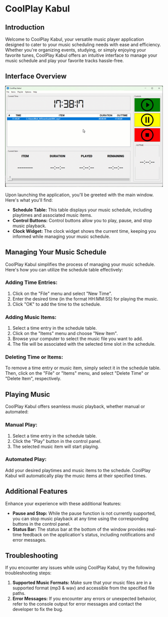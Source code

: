# CoolPlay Kabul



<h2>Introduction</h2>
    <p>Welcome to CoolPlay Kabul, your versatile music player application designed to cater to your music scheduling needs with ease and efficiency. Whether you're organizing events, studying, or simply enjoying your favorite tunes, CoolPlay Kabul offers an intuitive interface to manage your music schedule and play your favorite tracks hassle-free.</p>
<h2>Interface Overview</h2>

![Alt Text](Snap.gif)

<p>Upon launching the application, you'll be greeted with the main window. Here's what you'll find:</p>
<ul>
<li><strong>Schedule Table:</strong> This table displays your music schedule, including playtimes and associated music items.</li>
<li><strong>Control Buttons:</strong> Control buttons allow you to play, pause, and stop music playback.</li>
<li><strong>Clock Widget:</strong> The clock widget shows the current time, keeping you informed while managing your music schedule.</li>
</ul>
<h2>Managing Your Music Schedule</h2>
    <p>CoolPlay Kabul simplifies the process of managing your music schedule. Here's how you can utilize the schedule table effectively:</p>
    <h3>Adding Time Entries:</h3>
    <ol>
        <li>Click on the "File" menu and select "New Time".</li>
        <li>Enter the desired time (in the format HH:MM:SS) for playing the music.</li>
        <li>Click "OK" to add the time to the schedule.</li>
    </ol>
    <h3>Adding Music Items:</h3>
    <ol>
        <li>Select a time entry in the schedule table.</li>
        <li>Click on the "Items" menu and choose "New Item".</li>
        <li>Browse your computer to select the music file you want to add.</li>
        <li>The file will be associated with the selected time slot in the schedule.</li>
    </ol>
    <h3>Deleting Time or Items:</h3>
    <p>To remove a time entry or music item, simply select it in the schedule table. Then, click on the "File" or "Items" menu, and select "Delete Time" or "Delete Item", respectively.</p>


<h2>Playing Music</h2>
<p>CoolPlay Kabul offers seamless music playback, whether manual or automated:</p>
<h3>Manual Play:</h3>
<ol>
    <li>Select a time entry in the schedule table.</li>
    <li>Click the "Play" button in the control panel.</li>
    <li>The selected music item will start playing.</li>
</ol>
<h3>Automated Play:</h3>
<p>Add your desired playtimes and music items to the schedule. CoolPlay Kabul will automatically play the music items at their specified times.</p>

<h2>Additional Features</h2>
    <p>Enhance your experience with these additional features:</p>
    <ul>
        <li><strong>Pause and Stop:</strong> While the pause function is not currently supported, you can stop music playback at any time using the corresponding buttons in the control panel.</li>
        <li><strong>Status Bar:</strong> The status bar at the bottom of the window provides real-time feedback on the application's status, including notifications and error messages.</li>
    </ul>
<h2>Troubleshooting</h2>
    <p>If you encounter any issues while using CoolPlay Kabul, try the following troubleshooting steps:</p>
    <ol>
        <li><strong>Supported Music Formats:</strong> Make sure that your music files are in a supported format (mp3 & wav) and accessible from the specified file paths.</li>
        <li><strong>Error Messages:</strong> If you encounter any errors or unexpected behavior, refer to the console output for error messages and contact the developer to fix the bug.</li>
    </ol>
